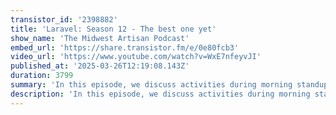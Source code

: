 ```yaml
---
transistor_id: '2398882'
title: 'Laravel: Season 12 - The best one yet'
show_name: 'The Midwest Artisan Podcast'
embed_url: 'https://share.transistor.fm/e/0e80fcb3'
video_url: 'https://www.youtube.com/watch?v=WxE7nfeyvJI'
published_at: '2025-03-26T12:19:08.143Z'
duration: 3799
summary: 'In this episode, we discuss activities during morning standups like playing bomberman, we both tried Laravel Cloud for our personal sites, and some API Patterns for when to return 404s.'
description: 'In this episode, we discuss activities during morning standups like playing bomberman, we both tried Laravel Cloud for our personal sites, and some API Patterns for when to return 404s.'
---
```

